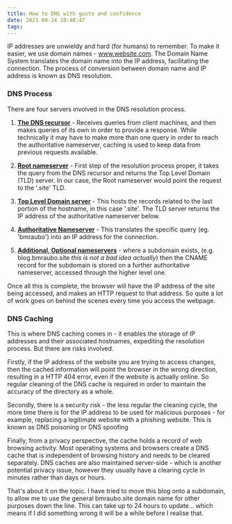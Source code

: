 ```yaml
---
title: How to DNS with gusto and confidence
date: 2021-09-24 10:48:47
tags:
---
```


IP addresses are unwieldy and hard (for humans) to remember. To make it easier, we use domain names - www.website.com. The Domain Name System translates the domain name into the IP address, facilitating the connection. The process of conversion between domain name and IP address is known as DNS resolution.

### DNS Process

There are four servers involved in the DNS resolution process.

1. <u>**The DNS recursor**</u> - Receives queries from client machines, and then makes queries of its own in order to provide a response. While technically it may have to make more than one query in order to reach the authoritative nameserver, caching is used to keep data from previous requests available. 

2. <u>**Root nameserver**</u> - First step of the resolution process proper, it takes the query from the DNS recursor and returns the Top Level Domain (TLD) server. In our case, the Root nameserver would point the request to the '.site' TLD.

3. <u>**Top Level Domain server**</u> - This hosts the records related to the last portion of the hostname, in this case '.site'. The TLD server returns the IP address of the authoritative nameserver below. 

4. <u>**Authoritative Nameserver**</u> - This translates the specific query (eg. 'bmraubo') into an IP address for the connection.

5. <u>**Additional, Optional nameservers**</u> - where a subdomain exists, (e.g. blog.bmraubo.site *this is not a bad idea actually*) then the CNAME record for the subdomain is stored on a further authoritative nameserver, accessed through the higher level one.

Once all this is complete, the browser will have the IP address of the site being accessed, and makes an HTTP request to that address. So quite a lot of work goes on behind the scenes every time you access the webpage.

### DNS Caching

This is where DNS caching comes in - it enables the storage of IP addresses and their associated hostnames, expediting the resolution process. But there are risks involved.

Firstly, if the IP address of the website you are trying to access changes, then the cached information will point the browser in the wrong direction, resulting in a HTTP 404 error, even if the website is actually online. So regular cleaning of the DNS cache is required in order to maintain the accuracy of the directory as a whole.

Secondly, there is a security risk - the less regular the cleaning cycle, the more time there is for the IP address to be used for malicious purposes - for example, replacing a legitimate website with a phishing website. This is known as DNS poisoning or DNS spoofing 

Finally, from a privacy perspective, the cache holds a record of web browsing activity. Most operating systems and browsers create a DNS cache that is independent of browsing history and needs to be cleared separately. DNS caches are also maintained server-side - which is another potential privacy issue, however they usually have a clearing cycle in minutes rather than days or hours.

That's about it on the topic. I have tried to move this blog onto a subdomain, to allow me to use the general bmraubo.site domain name for other purposes down the line. This can take up to 24 hours to update... which means if I did something wrong it will be a while before I realise that.

